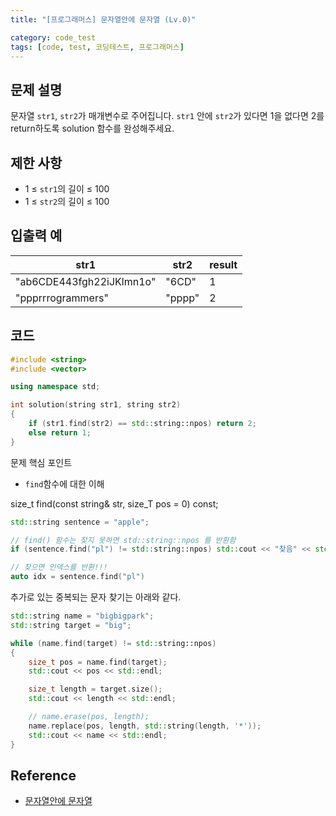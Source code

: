 ```yaml
---
title: "[프로그래머스] 문자열안에 문자열 (Lv.0)"

category: code_test
tags: [code, test, 코딩테스트, 프로그래머스]
---
```


## 문제 설명

문자열 `str1`, `str2`가 매개변수로 주어집니다. `str1` 안에 `str2`가 있다면 1을 없다면 2를 return하도록 solution 함수를 완성해주세요.



## 제한 사항
- 1 ≤ `str1`의 길이 ≤ 100
- 1 ≤ `str2`의 길이 ≤ 100



## 입출력 예

| str1                     | str2   | result |
| ------------------------ | ------ | ------ |
| "ab6CDE443fgh22iJKlmn1o" | "6CD"  | 1      |
| "ppprrrogrammers"        | "pppp" | 2      |



## 코드

~~~c++
#include <string>
#include <vector>

using namespace std;

int solution(string str1, string str2)
{
    if (str1.find(str2) == std::string::npos) return 2;
    else return 1;
}
~~~

문제 핵심 포인트

* `find`함수에 대한 이해



size_t find(const string& str, size_T pos = 0) const;

~~~c++
std::string sentence = "apple";

// find() 함수는 찾지 못하면 std::string::npos 를 반환함
if (sentence.find("pl") != std::string::npos) std::cout << "찾음" << std::endl;

// 찾으면 인덱스를 반환!!!
auto idx = sentence.find("pl")
~~~



추가로 있는 중복되는 문자 찾기는 아래와 같다.

~~~c++
std::string name = "bigbigpark";
std::string target = "big";

while (name.find(target) != std::string::npos)
{
    size_t pos = name.find(target);
    std::cout << pos << std::endl;

    size_t length = target.size();
    std::cout << length << std::endl;

    // name.erase(pos, length);
    name.replace(pos, length, std::string(length, '*'));
    std::cout << name << std::endl;
}
~~~






## Reference
* [문자열안에 문자열](https://school.programmers.co.kr/learn/courses/30/lessons/120908)